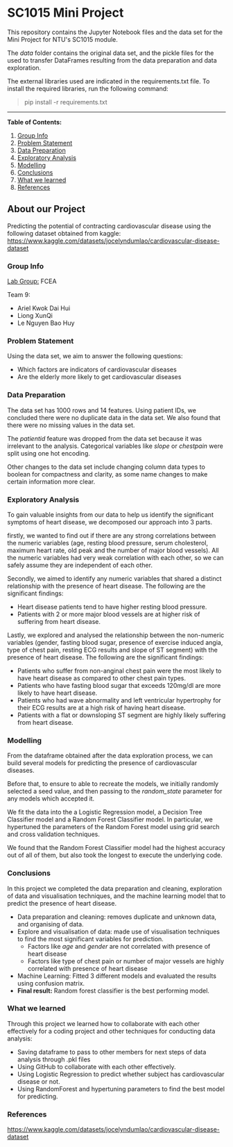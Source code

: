 # SC1015 Mini Project

This repository contains the Jupyter Notebook files and the data set for the Mini Project for NTU's SC1015 module.

The *data* folder contains the original data set, and the pickle files for the used to transfer DataFrames resulting from the data preparation and data exploration.

The external libraries used are indicated in the requirements.txt file. To install the required libraries, run the following command:

> pip install -r requirements.txt

---

**Table of Contents:**

1. [Group Info](#group-info)
2. [Problem Statement](#problem-statement)
3. [Data Preparation](#data-preparation)
4. [Exploratory Analysis](#exploratory-analysis)
5. [Modelling](#modelling)
6. [Conclusions](#conclusions)
7. [What we learned](#what-we-learned)
8. [References](#references)

## About our Project

Predicting the potential of contracting cardiovascular disease using the following dataset obtained from kaggle:
https://www.kaggle.com/datasets/jocelyndumlao/cardiovascular-disease-dataset

### Group Info
<u>Lab Group:</u> FCEA

Team 9:
- Ariel Kwok Dai Hui
- Liong XunQi
- Le Nguyen Bao Huy

### Problem Statement

Using the data set, we aim to answer the following questions:
- Which factors are indicators of cardiovascular diseases
- Are the elderly more likely to get cardiovascular diseases

### Data Preparation

The data set has 1000 rows and 14 features. Using patient IDs, we concluded there were no duplicate data in the data set. We also found that there were no missing values in the data set. 

The *patientid* feature was dropped from the data set because it was irrelevant to the analysis. Categorical variables like *slope* or *chestpain* were split using one hot encoding.

Other changes to the data set include changing column data types to boolean for compactness and clarity, as some name changes to make certain information more clear.

### Exploratory Analysis

To gain valuable insights from our data to help us identify the significant symptoms of heart disease, we decomposed our approach into 3 parts.

firstly, we wanted to find out if there are any strong correlations between the numeric variables (age, resting blood pressure, serum cholesterol, maximum heart rate, old peak and the number of major blood vessels). All the numeric variables had very weak correlation with each other, so we can safely assume they are independent of each other.

Secondly, we aimed to identify any numeric variables that shared a distinct relationship with the presence of heart disease. The following are the significant findings:
- Heart disease patients tend to have higher resting blood pressure.
- Patients with 2 or more major blood vessels are at higher risk of suffering from heart disease.

Lastly, we explored and analysed the relationship between the non-numeric variables (gender, fasting blood sugar, presence of exercise induced angia, type of chest pain, resting ECG results and slope of ST segment) with the presence of heart disease. The following are the significant findings:
- Patients who suffer from non-anginal chest pain were the most likely to have heart disease as compared to other chest pain types.
- Patients who have fasting blood sugar that exceeds 120mg/dl are more likely to have heart disease.
- Patients who had wave abnormality and left ventricular hypertrophy for their ECG results are at a high risk of having heart disease.
- Patients with a flat or downsloping ST segment are highly likely suffering from heart disease.

### Modelling

From the dataframe obtained after the data exploration process, we can build several models for predicting the presence of cardiovascular diseases.

Before that, to ensure to able to recreate the models, we initially randomly selected a seed value, and then passing to the *random_state* parameter for any models which accepted it.

We fit the data into the a Logistic Regression model, a Decision Tree Classifier model and a Random Forest Classifier model. In particular, we hypertuned the parameters of the Random Forest model using grid search and cross validation techniques.

We found that the Random Forest Classifier model had the highest accuracy out of all of them, but also took the longest to execute the underlying code.

### Conclusions

In this project we completed the data preparation and cleaning, exploration of data and visualisation techniques, and the machine learning model that to predict the presence of heart disease. 
- Data preparation and cleaning: removes duplicate and unknown data, and organising of data. 
- Explore and visualisation of data: made use of visualisation techniques to find the most significant variables for prediction. 
  - Factors like *age* and *gender* are not correlated with presence of heart disease
  - Factors like type of chest pain or number of major vessels are highly correlated with presence of heart disease
- Machine Learning: Fitted 3 different models and evaluated the results using confusion matrix. 
- **Final result:** Random forest classifier is the best performing model. 

### What we learned

Through this project we learned how to collaborate with each other effectively for a coding project and other techniques for conducting data analysis:
- Saving dataframe to pass to other members for next steps of data analysis through .pkl files
- Using GitHub to collaborate with each other effectively.
- Using Logistic Regression to predict whether subject has cardiovascular disease or not.
- Using RandomForest and hypertuning parameters to find the best model for predicting.

### References

https://www.kaggle.com/datasets/jocelyndumlao/cardiovascular-disease-dataset
